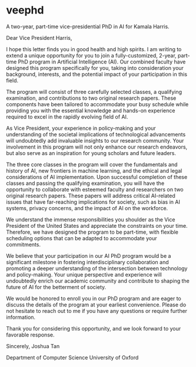 # veephd
A two-year, part-time vice-presidential PhD in AI for Kamala Harris.

Dear Vice President Harris,

I hope this letter finds you in good health and high spirits. I am writing to extend a unique opportunity for you to join a fully-customized, 2-year, part-time PhD program in Artificial Intelligence (AI). Our combined faculty have designed this program specifically for you, taking into consideration your background, interests, and the potential impact of your participation in this field.

The program will consist of three carefully selected classes, a qualifying examination, and contributions to two original research papers. These components have been tailored to accommodate your busy schedule while providing you with the essential knowledge and hands-on experience required to excel in the rapidly evolving field of AI.

As Vice President, your experience in policy-making and your understanding of the societal implications of technological advancements will undoubtedly add invaluable insights to our research community. Your involvement in this program will not only enhance our research endeavors, but also serve as an inspiration for young scholars and future leaders.

The three core classes in the program will cover the fundamentals and history of AI, new frontiers in machine learning, and the ethical and legal considerations of AI implementation. Upon successful completion of these classes and passing the qualifying examination, you will have the opportunity to collaborate with esteemed faculty and researchers on two original research papers. These papers will address critical AI-related issues that have far-reaching implications for society, such as bias in AI systems, privacy concerns, and the impact of AI on the workforce.

We understand the immense responsibilities you shoulder as the Vice President of the United States and appreciate the constraints on your time. Therefore, we have designed the program to be part-time, with flexible scheduling options that can be adapted to accommodate your commitments.

We believe that your participation in our AI PhD program would be a significant milestone in fostering interdisciplinary collaboration and promoting a deeper understanding of the intersection between technology and policy-making. Your unique perspective and experience will undoubtedly enrich our academic community and contribute to shaping the future of AI for the betterment of society.

We would be honored to enroll you in our PhD program and are eager to discuss the details of the program at your earliest convenience. Please do not hesitate to reach out to me if you have any questions or require further information.

Thank you for considering this opportunity, and we look forward to your favorable response.

Sincerely,
Joshua Tan

Department of Computer Science
University of Oxford
